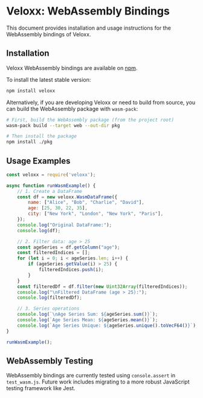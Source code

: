 # Veloxx: WebAssembly Bindings

This document provides installation and usage instructions for the WebAssembly bindings of Veloxx.

## Installation

Veloxx WebAssembly bindings are available on [npm](https://www.npmjs.com/package/veloxx).

To install the latest stable version:

```bash
npm install veloxx
```

Alternatively, if you are developing Veloxx or need to build from source, you can build the WebAssembly package with `wasm-pack`:

```bash
# First, build the WebAssembly package (from the project root)
wasm-pack build --target web --out-dir pkg

# Then install the package
npm install ./pkg
```

## Usage Examples

```javascript
const veloxx = require('veloxx');

async function runWasmExample() {
    // 1. Create a DataFrame
    const df = new veloxx.WasmDataFrame({
        name: ["Alice", "Bob", "Charlie", "David"],
        age: [25, 30, 22, 35],
        city: ["New York", "London", "New York", "Paris"],
    });
    console.log("Original DataFrame:");
    console.log(df);

    // 2. Filter data: age > 25
    const ageSeries = df.getColumn("age");
    const filteredIndices = [];
    for (let i = 0; i < ageSeries.len; i++) {
        if (ageSeries.getValue(i) > 25) {
            filteredIndices.push(i);
        }
    }
    const filteredDf = df.filter(new Uint32Array(filteredIndices));
    console.log("\nFiltered DataFrame (age > 25):");
    console.log(filteredDf);

    // 3. Series operations
    console.log(`\nAge Series Sum: ${ageSeries.sum()}`);
    console.log(`Age Series Mean: ${ageSeries.mean()}`);
    console.log(`Age Series Unique: ${ageSeries.unique().toVecF64()}`);
}

runWasmExample();
```

## WebAssembly Testing

WebAssembly bindings are currently tested using `console.assert` in `test_wasm.js`. Future work includes migrating to a more robust JavaScript testing framework like Jest.

